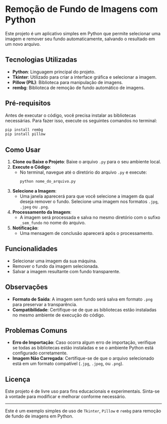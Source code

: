 # Remoção de Fundo de Imagens com Python

Este projeto é um aplicativo simples em Python que permite selecionar uma imagem e remover seu fundo automaticamente, salvando o resultado em um novo arquivo.

## Tecnologias Utilizadas

- **Python**: Linguagem principal do projeto.
- **Tkinter**: Utilizado para criar a interface gráfica e selecionar a imagem.
- **Pillow (PIL)**: Biblioteca para manipulação de imagens.
- **rembg**: Biblioteca de remoção de fundo automático de imagens.

## Pré-requisitos

Antes de executar o código, você precisa instalar as bibliotecas necessárias. Para fazer isso, execute os seguintes comandos no terminal:

```bash
pip install rembg
pip install pillow
```

## Como Usar

1. **Clone ou Baixe o Projeto**: Baixe o arquivo `.py` para o seu ambiente local.
2. **Execute o Código**:
   - No terminal, navegue até o diretório do arquivo `.py` e execute:
     ```bash
     python nome_do_arquivo.py
     ```
3. **Selecione a Imagem**:
   - Uma janela aparecerá para que você selecione a imagem da qual deseja remover o fundo. Selecione uma imagem nos formatos `.jpg`, `.jpeg` ou `.png`.
4. **Processamento da Imagem**:
   - A imagem será processada e salva no mesmo diretório com o sufixo `_sem_fundo` no nome do arquivo.
5. **Notificação**:
   - Uma mensagem de conclusão aparecerá após o processamento.


## Funcionalidades

- Selecionar uma imagem da sua máquina.
- Remover o fundo da imagem selecionada.
- Salvar a imagem resultante com fundo transparente.

## Observações

- **Formato de Saída**: A imagem sem fundo será salva em formato `.png` para preservar a transparência.
- **Compatibilidade**: Certifique-se de que as bibliotecas estão instaladas no mesmo ambiente de execução do código.

## Problemas Comuns

- **Erro de Importação**: Caso ocorra algum erro de importação, verifique se todas as bibliotecas estão instaladas e se o ambiente Python está configurado corretamente.
- **Imagem Não Carregada**: Certifique-se de que o arquivo selecionado está em um formato compatível (`.jpg`, `.jpeg`, ou `.png`).

## Licença

Este projeto é de livre uso para fins educacionais e experimentais. Sinta-se à vontade para modificar e melhorar conforme necessário.

---

Este é um exemplo simples de uso de `Tkinter`, `Pillow` e `rembg` para remoção de fundo de imagens em Python.
